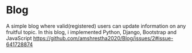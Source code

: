 # Blog
A simple blog where valid(registered) users can update information on any fruitful topic. In this blog, i implemented Python, Django, Bootstrap and JavaScript 
https://github.com/amshrestha2020/Blog/issues/2#issue-641728874
